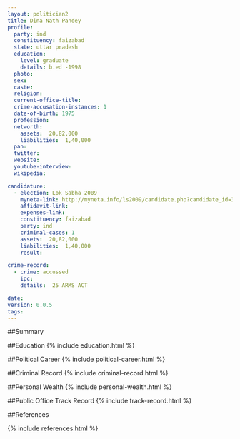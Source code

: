 ```yaml
---
layout: politician2
title: Dina Nath Pandey
profile: 
  party: ind
  constituency: faizabad
  state: uttar pradesh
  education: 
    level: graduate
    details: b.ed -1998
  photo: 
  sex: 
  caste: 
  religion: 
  current-office-title: 
  crime-accusation-instances: 1
  date-of-birth: 1975
  profession: 
  networth: 
    assets:  20,82,000
    liabilities:  1,40,000
  pan: 
  twitter: 
  website: 
  youtube-interview: 
  wikipedia: 

candidature: 
  - election: Lok Sabha 2009
    myneta-link: http://myneta.info/ls2009/candidate.php?candidate_id=3989
    affidavit-link: 
    expenses-link: 
    constituency: faizabad 
    party: ind
    criminal-cases: 1
    assets:  20,82,000
    liabilities:  1,40,000
    result:  

crime-record: 
  - crime: accussed
    ipc: 
    details:  25 ARMS ACT  

date: 
version: 0.0.5
tags: 
---
```

##Summary


##Education
{% include education.html %}


##Political Career
{% include political-career.html %}


##Criminal Record
{% include criminal-record.html %}


##Personal Wealth
{% include personal-wealth.html %}


##Public Office Track Record
{% include track-record.html %}


##References


{% include references.html %}